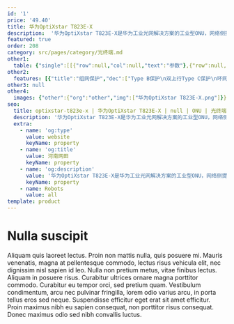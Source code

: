 ```yaml
---
id: '1'
price: '49.40'
title: 华为OptiXstar T823E-X
description:  '华为OptiXstar T823E-X是华为工业光网解决方案的工业型ONU，网络侧提供XGS-PON双上行接口，用户侧提供8个GE以太网接口并支持PoE++功能，通过高性能的转发能力，为安平、交通行业等提供理想的网络解决方案。'
featured: true
order: 208
category: src/pages/category/光终端.md
other1: 
  table: {"single":[[{"row":null,"col":null,"text":"参数"},{"row":null,"col":null,"text":"华为OptiXstar T823E-X"}],[{"row":null,"col":null,"text":"尺寸（高×宽×深）"},{"row":null,"col":null,"text":"43.6mm x 250mm x 180 mm（不带挂耳）\n43.6mm x 482.6mm x 180 mm（带挂耳）"}],[{"row":null,"col":null,"text":"重量（不包含适配器）"},{"row":null,"col":null,"text":"约 2.5kg"}],[{"row":null,"col":null,"text":"工作环境温度"},{"row":null,"col":null,"text":"-40° C ~ +70° C"}],[{"row":null,"col":null,"text":"工作环境湿度"},{"row":null,"col":null,"text":"5% RH ～ 95% RH，非凝结"}],[{"row":null,"col":null,"text":"整机供电"},{"row":null,"col":null,"text":"DC 12V~60V"}],[{"row":null,"col":null,"text":"额定电压和电流"},{"row":null,"col":null,"text":"DC 56V，4.5A"}],[{"row":null,"col":null,"text":"PoE最大输出功率"},{"row":null,"col":null,"text":"最大220W，单端口最大60W"}],[{"row":null,"col":null,"text":"防雷规格"},{"row":null,"col":null,"text":"网口：共模6kV，差模1.5kV\n直流电源口：共模4kV，差模2kV"}],[{"row":null,"col":null,"text":"最大功耗"},{"row":null,"col":null,"text":"约240W"}],[{"row":null,"col":null,"text":"网络侧接口"},{"row":null,"col":null,"text":"1*XGS-PON SFP + 1*XGS-PON BOB"}],[{"row":null,"col":null,"text":"用户侧接口"},{"row":null,"col":null,"text":"8*GE(PoE++)+2*RS485/RS232+1*DI+1*DO"}],[{"row":null,"col":null,"text":"安装方式"},{"row":null,"col":null,"text":"机柜或网络箱安装"}],[{"row":null,"col":null,"text":"防护等级"},{"row":null,"col":null,"text":"IP40"}],[{"row":null,"col":null,"text":"认证"},{"row":null,"col":null,"text":"802.1X认证"}],[{"row":null,"col":null,"text":"PON接口"},{"row":null,"col":null,"text":"接口类型：SC/UPC\n遵循标准ITU-T G.9807.1，Class N1/N2\n传输速率：下行9.953Gbit/s，上行9.953Gbit/s\n最大传输距离：20km\n接收灵敏度：-27dBm\n过载光功率：-8dBm"}],[{"row":null,"col":null,"text":"GE电接口"},{"row":null,"col":null,"text":"接口类型：RJ-45\n支持PoE++功能，遵循标准：IEEE 802.3af、IEEE 802.3at、IEEE 802.3bt\n10/100/1000Mbit/s自适应"}],[{"row":null,"col":null,"text":"RS485串口"},{"row":null,"col":null,"text":"接口类型：RJ-45\nRS485遵循标准TIA/EIA-485，ITU-T V.24，ITU-T V.28"}],[{"row":null,"col":null,"text":"RS232串口"},{"row":null,"col":null,"text":"接口类型：RJ-45\nRS232遵循标准TIA/EIA-232，ITU-T V.24，ITU-T V.28"}],[{"row":null,"col":null,"text":"DI/DO接口"},{"row":null,"col":null,"text":"DI用于连接门磁、红外感应等装置\nDO连接外部告警等装置\nDI连接器类型：4-PIN凤凰端子\nDO连接器类型：3-PIN凤凰端子"}]]}
other2:
  features: [{"title":"组网保护","dec":["Type B保护\n双上行Type C保护\n环网检测"]},{"title":"安全","dec":["MAC过滤/IP地址过滤/URL过滤\n防DoS攻击\n会话个数限制\n设备访问控制\n支持802.1x的EAP-MD5/TLS/TTLS/PEAP四种鉴权方式"]},{"title":"智能运维","dec":["XML/Web UI管理\neSight集中管理\n流氓ONT检测和自律\nPPPoE/DHCP仿真测试\n串口数据采集和发送/串口采集数据透传"]}]
other3: null
other4:
  images: {"other":{"org":"other","img":["华为OptiXstar T823E-X.png"]}}
seo:
  title: optixstar-t823e-x | 华为OptiXstar T823E-X | null | ONU | 光终端 | 企业光网络
  description: '华为OptiXstar T823E-X是华为工业光网解决方案的工业型ONU，网络侧提供XGS-PON双上行接口，用户侧提供8个GE以太网接口并支持PoE++功能，通过高性能的转发能力，为安平、交通行业等提供理想的网络解决方案。'
  extra:
    - name: 'og:type'
      value: website
      keyName: property
    - name: 'og:title'
      value: 河南网田
      keyName: property
    - name: 'og:description'
      value: '华为OptiXstar T823E-X是华为工业光网解决方案的工业型ONU，网络侧提供XGS-PON双上行接口，用户侧提供8个GE以太网接口并支持PoE++功能，通过高性能的转发能力，为安平、交通行业等提供理想的网络解决方案。'
      keyName: property
    - name: Robots
      value: all
template: product
---
```


# Nulla suscipit

Aliquam quis laoreet lectus. Proin non mattis nulla, quis posuere mi. Mauris venenatis, magna at pellentesque commodo, lectus risus vehicula elit, nec dignissim nisl sapien id leo. Nulla non pretium metus, vitae finibus lectus. Aliquam in posuere risus. Curabitur ultrices ornare magna porttitor commodo. Curabitur eu tempor orci, sed pretium quam. Vestibulum condimentum, arcu nec pulvinar fringilla, lorem odio varius arcu, in porta tellus eros sed neque. Suspendisse efficitur eget erat sit amet efficitur. Proin maximus nibh eu sapien consequat, non porttitor risus consequat. Donec maximus odio sed nibh convallis luctus.
